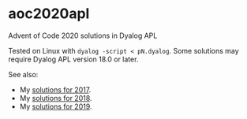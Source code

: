 # aoc2020apl
Advent of Code 2020 solutions in Dyalog APL

Tested on Linux with `dyalog -script < pN.dyalog`. Some solutions may require Dyalog APL version 18.0 or later.

See also:
* My [solutions for 2017](https://github.com/jayfoad/aoc2017apl).
* My [solutions for 2018](https://github.com/jayfoad/aoc2018apl).
* My [solutions for 2019](https://github.com/jayfoad/aoc2019apl).
